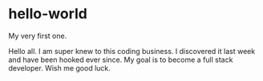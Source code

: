 # hello-world
My very first one.

Hello all. I am super knew to this coding business. I discovered it last week and have been hooked ever since.
My goal is to become a full stack developer. Wish me good luck.
